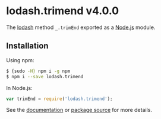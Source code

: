 # lodash.trimend v4.0.0

The [lodash](https://lodash.com/) method `_.trimEnd` exported as a [Node.js](https://nodejs.org/) module.

## Installation

Using npm:
```bash
$ {sudo -H} npm i -g npm
$ npm i --save lodash.trimend
```

In Node.js:
```js
var trimEnd = require('lodash.trimend');
```

See the [documentation](https://lodash.com/docs#trimEnd) or [package source](https://github.com/lodash/lodash/blob/4.0.0-npm-packages/lodash.trimend) for more details.

